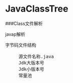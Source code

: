 # JavaClassTree
###Class文件解析

javap解析

<pre>
字节码文件结构

     源文件名称.java
     Jdk大版本号
     Jdk小版本号
     常量池
</pre>
